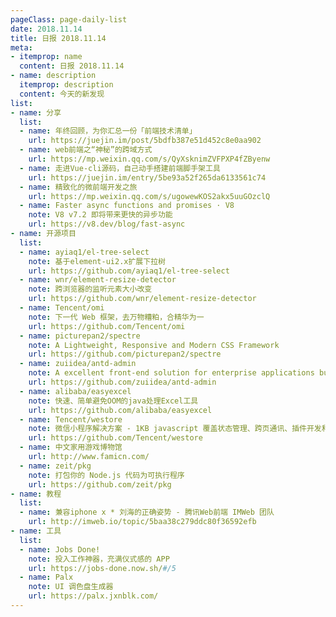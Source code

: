 ```yaml
---
pageClass: page-daily-list
date: 2018.11.14
title: 日报 2018.11.14
meta:
- itemprop: name
  content: 日报 2018.11.14
- name: description
  itemprop: description
  content: 今天的新发现
list:
- name: 分享
  list:
  - name: 年终回顾，为你汇总一份「前端技术清单」
    url: https://juejin.im/post/5bdfb387e51d452c8e0aa902
  - name: web前端之“神秘”的跨域方式
    url: https://mp.weixin.qq.com/s/QyXsknimZVFPXP4fZByenw
  - name: 走进Vue-cli源码，自己动手搭建前端脚手架工具
    url: https://juejin.im/entry/5be93a52f265da6133561c74
  - name: 精致化的微前端开发之旅
    url: https://mp.weixin.qq.com/s/ugowewKOS2akx5uuGOzclQ
  - name: Faster async functions and promises · V8
    note: V8 v7.2 即将带来更快的异步功能
    url: https://v8.dev/blog/fast-async
- name: 开源项目
  list:
  - name: ayiaq1/el-tree-select
    note: 基于element-ui2.x扩展下拉树
    url: https://github.com/ayiaq1/el-tree-select
  - name: wnr/element-resize-detector
    note: 跨浏览器的监听元素大小改变
    url: https://github.com/wnr/element-resize-detector
  - name: Tencent/omi
    note: 下一代 Web 框架，去万物糟粕，合精华为一
    url: https://github.com/Tencent/omi
  - name: picturepan2/spectre
    note: A Lightweight, Responsive and Modern CSS Framework
    url: https://github.com/picturepan2/spectre
  - name: zuiidea/antd-admin
    note: A excellent front-end solution for enterprise applications built upon Ant Design and UmiJS
    url: https://github.com/zuiidea/antd-admin
  - name: alibaba/easyexcel
    note: 快速、简单避免OOM的java处理Excel工具
    url: https://github.com/alibaba/easyexcel
  - name: Tencent/westore
    note: 微信小程序解决方案 - 1KB javascript 覆盖状态管理、跨页通讯、插件开发和云数据库开发
    url: https://github.com/Tencent/westore
  - name: 中文家用游戏博物馆
    url: http://www.famicn.com/
  - name: zeit/pkg
    note: 打包你的 Node.js 代码为可执行程序
    url: https://github.com/zeit/pkg
- name: 教程
  list:
  - name: 兼容iphone x * 刘海的正确姿势 - 腾讯Web前端 IMWeb 团队
    url: http://imweb.io/topic/5baa38c279ddc80f36592efb
- name: 工具
  list:
  - name: Jobs Done!
    note: 投入工作神器，充满仪式感的 APP
    url: https://jobs-done.now.sh/#/5
  - name: Palx
    note: UI 调色盘生成器
    url: https://palx.jxnblk.com/
---
```


<daily-list v-bind="$page.frontmatter"/>
